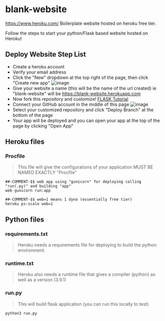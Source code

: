 # blank-website

https://www.heroku.com/
Boilerplate website hosted on heroku free tier.

Follow the steps to start your python/Flask based website hosted on Heroku!

## Deploy Website Step List

- Create a heroku account
- Verify your email address
- Click the "New" dropdown at the top right of the page, then click "Create new app"
![image](https://user-images.githubusercontent.com/51305946/109360354-12ece380-7855-11eb-9bee-bdf04a6e5afd.png)
- Give your website a name (this will be the name of the url created) ie "blank-website" will be https://blank-website.herokuapp.com
- Now fork this repository and customize! [FLASK Tutorial](app/app_basic.md)
- Connect your GitHub account in the middle of this page
![image](https://user-images.githubusercontent.com/51305946/109361085-5431c300-7856-11eb-9d88-3c0beb666cad.png)
- Select your customized repository and click "Deploy Branch" at the bottom of the page
- Your app will be deployed and you can open your app at the top of the page by clicking "Open App"

## Heroku files

### Procfile
> This file will give the configurations of your application MUST BE NAMED EXACTLY "Procfile" 

```
##-COMMENT-$$ web app using "gunicorn" for deploying calling "run(.py)" and building "app"
web gunicorn run:app

##-COMMENT-$$ web=1 means 1 dyno (essentially free tier)
heroku ps:scale web=1
```

## Python files

### requirements.txt
> Heroku needs a requirements file for deploying to build the python environment.

### runtime.txt
> Heroku also needs a runtime file that gives a compiler (python) as well as a version (3.9.1)

### run.py
> This will build flask application (you can run this locally to test)

```bash
python3 run.py
```